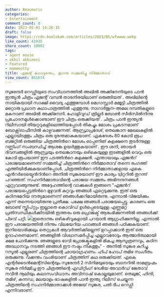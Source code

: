 ```yaml
---
author: Beaumaris
categories:
- Entertainment
comment_count: 0
date: 2023-05-01 14:26:15
draft: false
image: https://cdn.boolokam.com/articles/2023/05/wfwwww.webp
like_count: 41935
share_count: 10082
tags:
- agent movie
- akhil akkineni
- Featured
- mammootty
title: ഏജന്റ് മഹാദുരന്തം, തുറന്നു സമ്മതിച്ചു നിർമ്മാതാവ്
view_count: 881674
---
```


സുരേന്ദർ റെഡ്ഢിയുടെ സംവിധാനത്തിൽ അഖിൽ അക്കിനേനിയുടെ പാൻ ഇന്ത്യൻ ചിത്രം ഏജന്റ് വമ്പൻ താരനിരയിലാണ് ഒരുങ്ങിയത് . അഖിലിന്റെ നായികയായി സാക്ഷി വൈദ്യ എത്തുമ്പോൾ മെഗാസ്റ്റാർ മമ്മൂട്ടി ചിത്രത്തിൽ മറ്റൊരു പ്രധാന കഥാപാത്രത്തിൽ എത്തുന്നു. നാഗാര്‍ജുന-അമല ദമ്പതികളുടെ മകനാണ് അഖിൽ അക്കിനേനി. ഹോളിവുഡ് ത്രില്ലർ ബോൺ സീരിസിൽനിന്നു പ്രചോദനമുൾക്കൊണ്ടാണ് ഈ ചിത്രം ഒരുക്കിയത് . ചിത്രം പാൻ ഇന്ത്യൻ റിലീസായി തിയറ്ററുകളിലെത്തിയപ്പോൾ തികച്ചും മോശം പ്രകടനമാണ് ബോക്സ്ഓഫീസിൽ കാഴ്ചവക്കുന്നത്. ആന്ധ്രാപ്രദേശ്, തെലങ്കാന മേഖലകളിൽ എല്ലായിടത്തും ചിത്രം ഒരു ദുരന്തമാകുകയാണ്. ഏകദേശം 80 കോടി രൂപ ബജറ്റിൽ ഒരുങ്ങിയ ചിത്രത്തിന്‍റെ മോശം ഓപ്പണിങ് കളക്ഷനെ തുടര്‍ന്നുള്ള റണ്ണിംഗ് സംബന്ധിച്ച് ആശങ്ക ഉയർത്തുകയാണ് . ഈ ശനി, ഞായര്‍ ദിവസങ്ങളിൽ ആന്ധ്രയും തെലങ്കാനയും ഒഴികെയുള്ള ഇടങ്ങളിൽ വെറും ഒരു കോടി രൂപയാണ് ഈ പടത്തിന്‍റെ കളക്ഷന്‍. എന്തായാലും ഏജന്‍റ് പരാജയമാണെന്ന് സമ്മതിച്ച് ചിത്രത്തിന്‍റെ നിര്‍മ്മാതാവ് തന്നെ രംഗത്ത് എത്തിയിരിക്കുകയാണിപ്പോൾ. ചിത്രത്തിന്‍റെ നിര്‍മ്മാതാക്കളായ എകെ എന്‍റര്‍ടെയ്മെന്‍റിന്‍റെ അനില്‍ സുങ്കരയാണ് ഈ കാര്യം ട്വിറ്ററില്‍ തുറന്ന് പറഞ്ഞത്. സഹനിർമ്മാതാവിന്റെ പരാജയ സമ്മതം അഭിനന്ദനങ്ങൾ ഏറ്റുവാങ്ങുന്നുണ്ട്. അദ്ദേഹത്തിന്റെ വാക്കുകൾ ഇങ്ങനെ "ഏജന്‍റ് പരാജയപ്പെട്ടതിന്‍റെ മുഴുവൻ കുറ്റവും ഞങ്ങള്‍ ഏറ്റെടുക്കുന്നു. ഇത് ഒരു കഠിനമേറിയ ദൗത്യമാണെന്ന് ഞങ്ങൾക്കറിമായിരുന്നു. എന്നാല്‍ വിജയിക്കും എന്ന് തന്നെയായിരുന്നു പ്രതീക്ഷ. പക്ഷേ ഞങ്ങള്‍ പരാജയപ്പെട്ടു. കാരണം ഒരു ബോണ്ട് സ്ക്രിപ്റ്റും ഇല്ലാതെ കൊവിഡ് ഉൾപ്പെടെയുള്ള എണ്ണമറ്റ പ്രതിസന്ധികള്‍ക്കിടയില്‍ ഇത്തരം ഒരു പ്രൊജക്ട് ആരംഭിക്കുന്നതില്‍ ഞങ്ങള്‍ക്ക് പിഴവ് പറ്റി. ![](https://cdn.boolokam.com/articles/2023/05/wfwwww.webp)ഇതൊന്നും ഒഴികഴിവുകളായി പറയാന്‍ ആഗ്രഹിക്കുന്നില്ല. എന്നാല്‍ ഈ പരാജയത്തില്‍ നിന്നും വിലയേറിയ പാഠങ്ങള്‍ ഞങ്ങള്‍ പഠിക്കുകയാണ്. ഇനിയൊരിക്കലും തെറ്റുകൾ ആവർത്തിക്കില്ലെന്ന് ഉറപ്പാക്കാൻ ഇത് ഒരു ഉദാഹരണമാണ്. ഞങ്ങളിൽ വിശ്വാസമർപ്പിച്ച എല്ലാവരോടും ആത്മാർത്ഥമായി ക്ഷമ ചോദിക്കുന്നു. ഞങ്ങളുടെ ഭാവി പ്രോജക്ടുകളിൽ മികച്ച ആസൂത്രണവും, കഠിന അദ്ധ്വാനവും നടത്തി ഞങ്ങൾ ഈ നഷ്ടം നികത്തും" - അനില്‍ സുങ്കര കുറിച്ചു. റസൂൽ എല്ലൂരണ് ചിത്രത്തിന്റെ ഛായാഗ്രഹണം. ഹിപ് ഹോപ് തമിഴ സംഗീതം ഒരുക്കുന്നു. വക്കന്തം വംശിയാണ് ചിത്രത്തിന് കഥ ഒരുക്കിയത്. എകെ എന്റർടൈൻമെന്റ്സിന്റെയും സുരേന്ദർ 2 സിനിമയുടെയും ബാനറിൽ രാമബ്രഹ്മം സുങ്കര നിർമ്മിച്ച ഈ ചിത്രത്തിന്റെ എഡിറ്റിംഗ് ദേശീയ അവാർഡ് ജേതാവ് നവീൻ നൂലിയും കലാസംവിധാനം അവിനാഷ് കൊല്ലയുമാണ്. തെലുങ്ക്, ഹിന്ദി, തമിഴ്, കന്നഡ, മലയാളം ഭാഷകളിൽ പാൻ ഇന്ത്യ റിലീസ് ചെയ്യുന്ന ചിത്രത്തിന്റെ സഹനിർമ്മാതാക്കൾ അജയ് സുങ്കര, പതി ദീപ റെഡ്ഡി എന്നിവരാണ്.